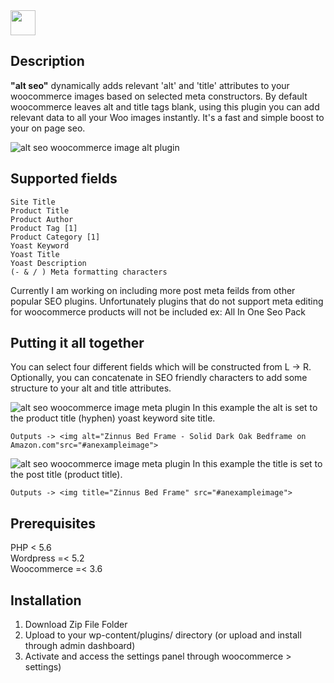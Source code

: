 <img height="40px" src="https://d9p59zs917ctq.cloudfront.net/wp-content/uploads/2019/10/24065131/altseologo.jpg">

## Description
<strong>"alt seo"</strong> dynamically adds relevant 'alt' and 'title' attributes to your woocommerce images based on selected meta constructors. By default woocommerce leaves alt and title tags blank, using this plugin you can add relevant data to all your Woo images instantly. It's a fast and simple boost to your on page seo. 

<img title="alt seo image by Ryan Taber" alt="alt seo woocommerce image alt plugin" src="https://d9p59zs917ctq.cloudfront.net/wp-content/uploads/2019/10/24065133/Altseo-demo.jpg"></img>

## Supported fields
```
Site Title
Product Title
Product Author
Product Tag [1]
Product Category [1]
Yoast Keyword
Yoast Title
Yoast Description
(- & / ) Meta formatting characters
```
Currently I am working on including more post meta feilds from other popular SEO plugins. Unfortunately plugins that do not support meta editing for woocommerce products will not be included ex: All In One Seo Pack

## Putting it all together
You can select four different fields which will be constructed from L -> R. Optionally, you can concatenate in SEO friendly characters to add some structure to your alt and title attributes.

<img title="alt seo image demo" alt="alt seo woocommerce image meta plugin" src="https://d9p59zs917ctq.cloudfront.net/wp-content/uploads/2019/10/24065347/Putting-it-together2.jpg"></img>
In this example the alt is set to the product title (hyphen) yoast keyword site title.
```
Outputs -> <img alt="Zinnus Bed Frame - Solid Dark Oak Bedframe on Amazon.com"src="#anexampleimage">
```

<img title="alt seo image demo" alt="alt seo woocommerce image meta plugin" src="https://d9p59zs917ctq.cloudfront.net/wp-content/uploads/2019/10/24065345/Putting-it-together3.jpg"></img>
In this example the title is set to the post title (product title).
```
Outputs -> <img title="Zinnus Bed Frame" src="#anexampleimage">
```
## Prerequisites
PHP < 5.6 <br>
Wordpress =< 5.2 <br>
Woocommerce =< 3.6 <br>

## Installation
1) Download Zip File Folder
2) Upload to your wp-content/plugins/ directory (or upload and install through admin dashboard)
3) Activate and access the settings panel through woocommerce > settings)

